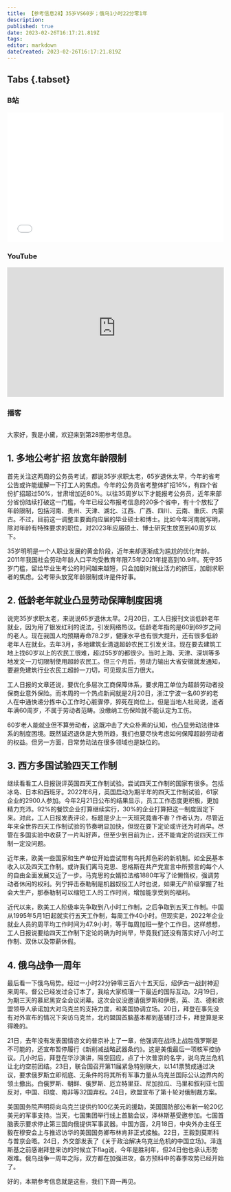 ```yaml
---
title: 【参考信息28】35岁VS60岁；俄乌1小时22分零1年
description: 
published: true
date: 2023-02-26T16:17:21.819Z
tags: 
editor: markdown
dateCreated: 2023-02-26T16:17:21.819Z
---
```


## Tabs {.tabset}
### B站
<div style="position: relative; padding: 30% 45%;">
<iframe style="position: absolute; width: 100%; height: 100%; left: 0; top: 0;" src="//player.bilibili.com/player.html?&bvid=BV1nM411E7D3&page=1&as_wide=1&high_quality=1&danmaku=1&autoplay=0" scrolling="no" border="0" frameborder="no" framespacing="0" allowfullscreen="true"></iframe>
</div>

### YouTube
<div style="position: relative; padding: 30% 45%;">
<iframe style="position: absolute; top: 0; left: 0; width: 100%; height: 100%;" src="https://www.youtube-nocookie.com/embed/XTcQ-PLuOlw" title="YouTube video player" frameborder="0" allow="accelerometer; autoplay; clipboard-write; encrypted-media; gyroscope; picture-in-picture" allowfullscreen></iframe>
</div>
  
### 播客
<div class="podcast-player"></div>

## 

大家好，我是小黛，欢迎来到第28期参考信息。

## 1. 多地公考扩招 放宽年龄限制

首先关注这两周的公务员考试，都说35岁求职太老，65岁退休太早，今年的省考公告或许能缓解一下打工人的焦虑。今年的公务员省考整体扩招16%，有四个省份扩招超过50%，甘肃增加近80%。以往35周岁以下才能报考公务员，近年来部分省份陆续打破这一门槛，今年已经公布报考信息的20多个省中，有十个放松了年龄限制，包括河南、贵州、天津、湖北、江西、广西、四川、云南、重庆、内蒙古。不过，目前这一调整主要面向应届的毕业硕士和博士。比如今年河南就写明，除对年龄有特殊要求的职位，对2023年应届硕士、博士研究生放宽到40周岁以下。

35岁明明是一个人职业发展的黄金阶段，近年来却逐渐成为尴尬的优化年龄。2011年我国社会劳动年龄人口平均受教育年限7.5年2021年提高到10.9年。死守35岁门槛，留给毕业生考公的时间越来越短，只会加剧对就业活力的挤压，加剧求职者的焦虑。公考带头放宽年龄限制或许是件好事。

## 2. 低龄老年就业凸显劳动保障制度困境

说完35岁求职太老，来说说65岁退休太早。2月20日，工人日报刊文谈低龄老年就业，因为用了银发红利的说法，引发网络热议。低龄老年指的是60到69岁之间的老人。现在我国人均预期寿命78.2岁，健康水平也有很大提升，还有很多低龄老年人在就业。去年3月，多地建筑业清退超龄农民工引发关注。现在要去建筑工地上找60岁以上的农民工很难，超过55岁的都很少。当时上海、天津、深圳等多地发文一刀切限制使用超龄农民工。但三个月后，劳动力输出大省安徽就发通知，要避免建筑行业农民工超龄一刀切，可见现实压力很大。

工人日报的文章还说，要优化多层次工商保障体系，要求用工单位为超龄劳动者投保商业意外保险。而本周的一个热点新闻就是2月20日，浙江宁波一名60岁的老人在中通快递分拣中心工作时心脏骤停，猝死在岗位上。但是当地人社局说，逝者年满60周岁，不属于劳动者范畴。没缴纳工伤保险就不能认定为工伤。

60岁老人能就业但不算劳动者，这既冲击了大众朴素的认知，也凸显劳动法律体系的制度困境。既然延迟退休是大势所趋，我们也要尽快考虑如何保障超龄劳动者的权益。但另一方面，日常劳动法在很多领域也是缺位的。

## 3. 西方多国试验四天工作制

继续看看工人日报锐评英国四天工作制试验。尝试四天工作制的国家有很多。包括冰岛、日本和西班牙。2022年6月，英国启动为期半年的四天工作制试验，61家企业的2900人参加。今年2月21日公布的结果显示，员工工作态度更积极，更加精力充沛。92%的餐饮企业打算继续实行，30%的企业打算把这一制度固定下来。对此，工人日报发表评论，标题是少上一天班究竟香不香？作者认为，尽管近年来全世界四天工作制试验的节奏明显加快，但现在要下定论或许还为时尚早。尽管在多国实验中收获了一片叫好声，但至少到目前为止，还不能肯定的说四天工作制一定没问题。

近年来，欧美一些国家和生产单位开始尝试带有乌托邦色彩的新机制。如全民基本收入以及四天工作制。或许我们离马克思、恩格斯在共产党宣言中所预言的每个人的自由全面发展又近了一步。马克思的女婿拉法格1880年写了论懒惰权，强调劳动者休闲的权利。列宁抨击泰勒制是机器奴役工人时也说，如果无产阶级掌握了社会大生产，那泰勒制可以缩短工人的工作时间，增加能享受到的福利。

近代以来，欧美工人阶级率先争取到八小时工作制，之后争取到五天工作制。中国从1995年5月1日起就实行五天工作制，每周工作40小时。但现实是，2022年企业就业人员的周平均工作时间为47.9小时，等于每周加班一整个工作日。这样想想，工人日报说要给四天工作制下定论的确为时尚早，毕竟我们还没有落实好八小时工作制、双休以及带薪休假。

## 4. 俄乌战争一周年

最后看一下俄乌局势。经过一小时22分钟零三百六十五天后，绍伊古一战封神迎来周年。督公已经发过合订本了，我给大家梳理一下最近的国际互动。2月19日，为期三天的慕尼黑安全会议闭幕。这次会议没邀请俄罗斯和伊朗，英、法、德和欧盟领导人承诺加大对乌克兰的支持力度，和美国协调立场。20日，拜登在事先没有对外宣布的情况下突访乌克兰，北约盟国首脑基本都到基辅打过卡，拜登算是来得晚的。

21日，去年没有发表国情咨文的普京补上了一章，他强调在战场上战胜俄罗斯是不可能的，还宣布暂停履行《新削减战略武器条约》。这是美俄最后一项核军控协议。几小时后，拜登在华沙演讲，隔空回应，点了十次普京的名字，说乌克兰危机让北约空前团结。23日，联合国召开第11届紧急特别联大，以141票赞成通过决议，要求俄罗斯立即彻底、无条件的将其所有军事力量从乌克兰国际公认边界内的领土撤出。白俄罗斯、朝鲜、俄罗斯、厄立特里亚、尼加拉瓜、马里和叙利亚七国反对，中国、印度、南非等32国弃权。24日，欧盟宣布了第十轮对俄制裁方案。

美国国务院声明将向乌克兰提供约100亿美元的援助，美国国防部公布新一轮20亿美元的军事支持。当天，七国集团举行线上首脑会议，泽林斯基受邀参加。七国首脑表示要求停止第三国向俄提供军事武器。中国方面，2月18日，中央外办主任王毅在穆安会上与推迟访华的美国国务卿布林肯非正式接触。22日，王毅到莫斯科与普京会晤。24日，外交部发表了《关于政治解决乌克兰危机的中国立场》。泽连斯基之前感谢拜登来访的时候立下flag说，今年是胜利年，但24日他也承认形势艰难。俄乌战争一周年之际，双方都在加强进攻，各方预料中的春季攻势已经开始了。

好的，本期参考信息就是这些，我们下周一再见。
